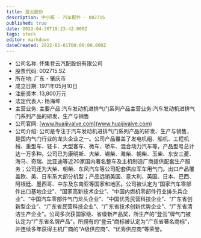 ```yaml
---
title: 登云股份
description: 中小板 - 汽车配件 - 002715
published: true
date: 2022-04-30T19:23:42.000Z
tags: stock
editor: markdown
dateCreated: 2022-01-01T00:00:00.000Z
---
```


- 公司名称: 怀集登云汽配股份有限公司
- 股票代码: 002715.SZ
- 所在地: 广东 - 肇庆市
- 成立日期: 1971年05月10日
- 注册资本: 13,800万元
- 法定代表人: 杨海坤
- 主营业务: 主要产品:汽车发动机进排气门系列产品主营业务:汽车发动机进排气门系列产品的研发，生产与销售
- 公司官网: [www.huaijivalve.com](www.huaijivalve.com)
- 公司介绍: 公司是专注于汽车发动机进排气门系列产品的研发、生产与销售，是国内气门行业的龙头企业之一。公司产品覆盖了发电机组、船机、工程机械、重型车、轻卡、大型客车、微车、轿车、混合动力汽车等，产品型号总计达一万多种。公司已为康明斯、大柴、锡柴、潍柴、朝柴、玉柴、东安三菱、海马、奇瑞、比亚迪等近20家国内著名整车及主机制造厂商提供配套生产服务；公司还为大柴、朝柴、东风汽车等公司配套供应军车用气门。出口产品覆盖欧、美、日车系大部分机型；产品远销美国、意大利、英国、日本、巴西、阿根廷、墨西哥、中东及东南亚等国家和地区。公司被认定为“国家汽车零部件出口基地企业”、“国家高新技术企业”、“中国内燃机零部件行业排头兵企业”、“中国汽车零部件气门龙头企业”、“中国优秀民营科技企业”、“广东省创新型企业”、“广东省民营科技企业”、“广东省技术创新优势企业”、“广东省清洁生产企业”。公司多次获国家级、省级新产品奖，所生产的“登云”牌气门被认定为“广东省名牌产品”，所拥有的“登云”商标被认定为“广东省著名商标”，并连续多年获得主机厂商的“A级供应商”、“优秀供应商”等荣誉。


